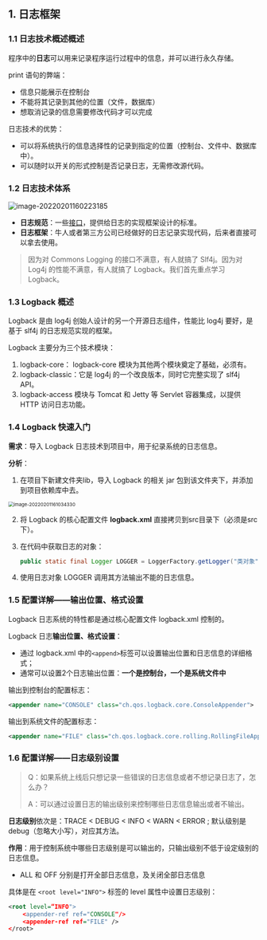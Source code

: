 ## 1. 日志框架

### 1.1 日志技术概述概述

程序中的**日志**可以用来记录程序运行过程中的信息，并可以进行永久存储。

print 语句的弊端：

+ 信息只能展示在控制台
+ 不能将其记录到其他的位置（文件，数据库）
+ 想取消记录的信息需要修改代码才可以完成

日志技术的优势：

+ 可以将系统执行的信息选择性的记录到指定的位置（控制台、文件中、数据库中）。
+ 可以随时以开关的形式控制是否记录日志，无需修改源代码。

 ### 1.2 日志技术体系

![image-20220201160223185](https://notebook-img-1304596351.cos.ap-beijing.myqcloud.com/img/image-20220201160223185.png)

+ **日志规范**：一些<u>接口</u>，提供给日志的实现框架设计的标准。
+ **日志框架**：牛人或者第三方公司已经做好的日志记录实现代码，后来者直接可以拿去使用。

> 因为对 Commons Logging 的接口不满意，有人就搞了 Slf4j。因为对 Log4j 的性能不满意，有人就搞了 Logback。我们首先重点学习 Logback。

### 1.3 Logback 概述

Logback 是由 log4j 创始人设计的另一个开源日志组件，性能比 log4j 要好，是基于 slf4j 的日志规范实现的框架。

Logback 主要分为三个技术模块：

1. logback-core： logback-core 模块为其他两个模块奠定了基础，必须有。
2. logback-classic：它是 log4j 的一个改良版本，同时它完整实现了 slf4j API。
3. logback-access 模块与 Tomcat 和 Jetty 等 Servlet 容器集成，以提供 HTTP 访问日志功能。

### 1.4 Logback 快速入门

**需求**：导入 Logback 日志技术到项目中，用于纪录系统的日志信息。

**分析**：

1. 在项目下新建文件夹lib，导入 Logback 的相关 jar 包到该文件夹下，并添加到项目依赖库中去。

<img src="https://notebook-img-1304596351.cos.ap-beijing.myqcloud.com/img/image-20220201161034330.png" alt="image-20220201161034330" style="zoom:67%;" />

2. 将 Logback 的核心配置文件 **logback.xml** 直接拷贝到src目录下（必须是src下）。

3. 在代码中获取日志的对象：

   ```java
   public static final Logger LOGGER = LoggerFactory.getLogger("类对象");
   ```

4. 使用日志对象 LOGGER 调用其方法输出不能的日志信息。

### 1.5 配置详解——输出位置、格式设置

Logback 日志系统的特性都是通过核心配置文件 logback.xml 控制的。

Logback 日志**输出位置、格式设置**：

+ 通过 logback.xml 中的`<append>`标签可以设置输出位置和日志信息的详细格式；
+ 通常可以设置2个日志输出位置：**一个是控制台，一个是系统文件中**

输出到控制台的配置标志：

```xml
<appender name="CONSOLE" class="ch.qos.logback.core.ConsoleAppender">
```

输出到系统文件的配置标志：

```xml
<appender name="FILE" class="ch.qos.logback.core.rolling.RollingFileAppender">
```

### 1.6 配置详解——日志级别设置

> Q：如果系统上线后只想记录一些错误的日志信息或者不想记录日志了，怎么办？
>
> A：可以通过设置日志的输出级别来控制哪些日志信息输出或者不输出。

**日志级别**依次是：TRACE < DEBUG < INFO < WARN < ERROR ; 默认级别是 debug（忽略大小写），对应其方法。

**作用**：用于控制系统中哪些日志级别是可以输出的，只输出级别不低于设定级别的日志信息。

+ ALL 和 OFF 分别是打开全部日志信息，及关闭全部日志信息

具体是在 `<root level="INFO">` 标签的 level 属性中设置日志级别：

```xml
<root level=“INFO">
    <appender-ref ref="CONSOLE"/>
    <appender-ref ref="FILE" />
</root>
```

